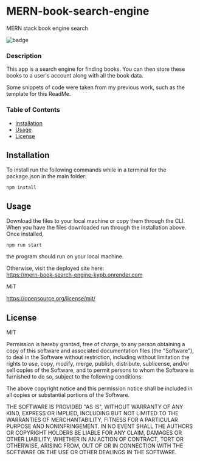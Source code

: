 # MERN-book-search-engine
MERN stack book engine search

![badge](https://img.shields.io/badge/MIT-blue?logo=unlicense)

### Description

This app is a search engine for finding books. You can then store these books to a user's account along with all the book data.  
  
Some snippets of code were taken from my previous work, such as the template for this ReadMe.  

### Table of Contents
* [Installation](#-Installation)
* [Usage](#-Usage)
* [License](#-License)

## Installation
To install run the following commands while in a terminal for the package.json in the main folder:
```
npm install 
```

## Usage
Download the files to your local machine or copy them through the CLI. When you have the files downloaded run through the installation above. Once installed, 
```
npm run start
```  
the program should run on your local machine.  
  
Otherwise, visit the deployed site here:  
https://mern-book-search-engine-kypb.onrender.com
  
MIT

https://opensource.org/license/mit/

## License 
MIT 

Permission is hereby granted, free of charge, to any person obtaining a copy
of this software and associated documentation files (the "Software"), to deal
in the Software without restriction, including without limitation the rights
to use, copy, modify, merge, publish, distribute, sublicense, and/or sell
copies of the Software, and to permit persons to whom the Software is
furnished to do so, subject to the following conditions:

The above copyright notice and this permission notice shall be included in all
copies or substantial portions of the Software.

THE SOFTWARE IS PROVIDED "AS IS", WITHOUT WARRANTY OF ANY KIND, EXPRESS OR
IMPLIED, INCLUDING BUT NOT LIMITED TO THE WARRANTIES OF MERCHANTABILITY,
FITNESS FOR A PARTICULAR PURPOSE AND NONINFRINGEMENT. IN NO EVENT SHALL THE
AUTHORS OR COPYRIGHT HOLDERS BE LIABLE FOR ANY CLAIM, DAMAGES OR OTHER
LIABILITY, WHETHER IN AN ACTION OF CONTRACT, TORT OR OTHERWISE, ARISING FROM,
OUT OF OR IN CONNECTION WITH THE SOFTWARE OR THE USE OR OTHER DEALINGS IN THE
SOFTWARE.
